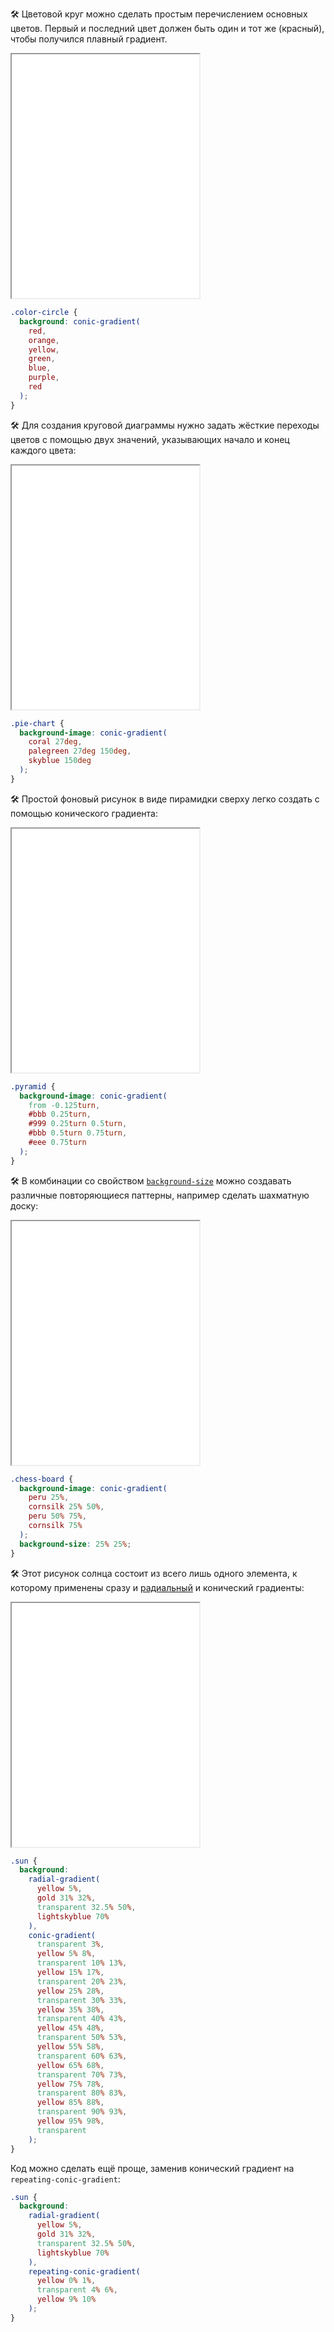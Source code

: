 🛠 Цветовой круг можно сделать простым перечислением основных цветов. Первый и последний цвет должен быть один и тот же (красный), чтобы получился плавный градиент.

<iframe title="Цветовой круг" src="../demos/color-circle/" height="390"></iframe>

```css
.color-circle {
  background: conic-gradient(
    red,
    orange,
    yellow,
    green,
    blue,
    purple,
    red
  );
}
```

🛠 Для создания круговой диаграммы нужно задать жёсткие переходы цветов с помощью двух значений, указывающих начало и конец каждого цвета:

<iframe title="Круговая диаграмма" src="../demos/pie-chart/" height="390"></iframe>

```css
.pie-chart {
  background-image: conic-gradient(
    coral 27deg,
    palegreen 27deg 150deg,
    skyblue 150deg
  );
}
```

🛠 Простой фоновый рисунок в виде пирамидки сверху легко создать с помощью конического градиента:

<iframe title="Пирамида сверху" src="../demos/pyramid/" height="390"></iframe>

```css
.pyramid {
  background-image: conic-gradient(
    from -0.125turn,
    #bbb 0.25turn,
    #999 0.25turn 0.5turn,
    #bbb 0.5turn 0.75turn,
    #eee 0.75turn
  );
}
```

🛠 В комбинации со свойством [`background-size`](/css/background-size/) можно создавать различные повторяющиеся паттерны, например сделать шахматную доску:

<iframe title="Шахматные клетки" src="../demos/chess-board/" height="390"></iframe>

```css
.chess-board {
  background-image: conic-gradient(
    peru 25%,
    cornsilk 25% 50%,
    peru 50% 75%,
    cornsilk 75%
  );
  background-size: 25% 25%;
}
```

🛠 Этот рисунок солнца состоит из всего лишь одного элемента, к которому применены сразу и [радиальный](/css/radial-gradient/) и конический градиенты:

<iframe title="Солнце с лучами" src="../demos/sun/" height="390"></iframe>

```css
.sun {
  background:
    radial-gradient(
      yellow 5%,
      gold 31% 32%,
      transparent 32.5% 50%,
      lightskyblue 70%
    ),
    conic-gradient(
      transparent 3%,
      yellow 5% 8%,
      transparent 10% 13%,
      yellow 15% 17%,
      transparent 20% 23%,
      yellow 25% 28%,
      transparent 30% 33%,
      yellow 35% 38%,
      transparent 40% 43%,
      yellow 45% 48%,
      transparent 50% 53%,
      yellow 55% 58%,
      transparent 60% 63%,
      yellow 65% 68%,
      transparent 70% 73%,
      yellow 75% 78%,
      transparent 80% 83%,
      yellow 85% 88%,
      transparent 90% 93%,
      yellow 95% 98%,
      transparent
    );
}
```

Код можно сделать ещё проще, заменив конический градиент на `repeating-conic-gradient`:

```css
.sun {
  background:
    radial-gradient(
      yellow 5%,
      gold 31% 32%,
      transparent 32.5% 50%,
      lightskyblue 70%
    ),
    repeating-conic-gradient(
      yellow 0% 1%,
      transparent 4% 6%,
      yellow 9% 10%
    );
}
```
